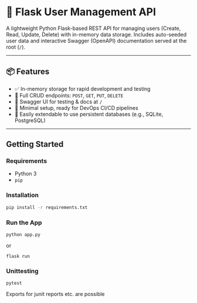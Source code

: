 # 🧩 Flask User Management API

A lightweight Python Flask-based REST API for managing users (Create, Read, Update, Delete) with in-memory data storage. Includes auto-seeded user data and interactive Swagger (OpenAPI) documentation served at the root (`/`).

---

## 📦 Features

- ✅ In-memory storage for rapid development and testing  
- 🔄 Full CRUD endpoints: `POST`, `GET`, `PUT`, `DELETE`  
- 🧪 Swagger UI for testing & docs at `/` 
- 🚀 Minimal setup, ready for DevOps CI/CD pipelines  
- 🧰 Easily extendable to use persistent databases (e.g., SQLite, PostgreSQL)

---

## Getting Started

### Requirements

- Python 3
- `pip`

### Installation

```bash
pip install -r requirements.txt
```

### Run the App
```
python app.py
```
or
```
flask run
```

### Unittesting
```
pytest
```
Exports for junit reports etc. are possible
